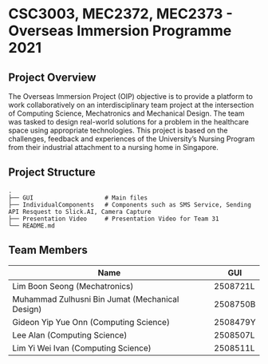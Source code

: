 # CSC3003, MEC2372, MEC2373 - Overseas Immersion Programme 2021



## Project Overview
The Overseas Immersion Project (OIP) objective is to provide a platform to work collaboratively on an interdisciplinary team project at the intersection of Computing Science, Mechatronics and Mechanical Design. The team was tasked to design real-world solutions for a problem in the healthcare space using appropriate technologies. This project is based on the challenges, feedback and experiences of the University’s Nursing Program from their industrial attachment to a nursing home in Singapore.

## Project Structure
    .
    ├── GUI                    # Main files
    ├── IndividualComponents   # Components such as SMS Service, Sending API Resquest to Slick.AI, Camera Capture
    ├── Presentation Video     # Presentation Video for Team 31
    └── README.md

## Team Members

| Name | GUI |
| --- | --- |
| Lim Boon Seong (Mechatronics) | 2508721L |
| Muhammad Zulhusni Bin Jumat (Mechanical Design) | 2508750B |
| Gideon Yip Yue Onn (Computing Science) | 2508479Y |
| Lee Alan (Computing Science)| 2508507L |
| Lim Yi Wei Ivan (Computing Science)| 2508511L |
